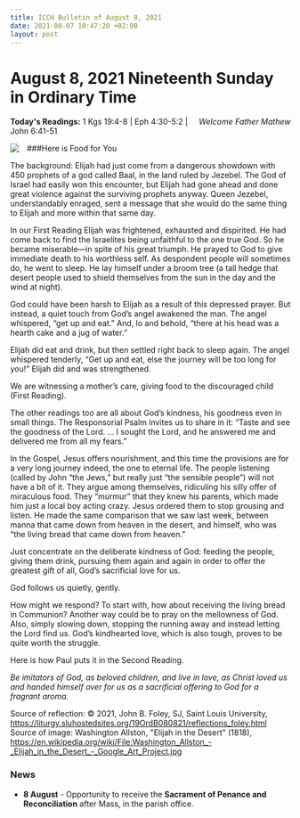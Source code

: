 ```yaml
---
title: ICCH Bulletin of August 8, 2021
date: 2021-08-07 10:47:20 +02:00
layout: post
---
```


# August 8, 2021 Nineteenth Sunday in Ordinary Time
<span style="float: right"><em>Welcome Father Mathew</em></span>
**Today's Readings:** 1 Kgs 19:4-8 | Eph 4:30-5:2 | John 6:41-51


<img style="float: left; margin-right: 1em;" src="https://upload.wikimedia.org/wikipedia/commons/thumb/3/39/Washington_Allston_-_Elijah_in_the_Desert_-_Google_Art_Project.jpg/1024px-Washington_Allston_-_Elijah_in_the_Desert_-_Google_Art_Project.jpg">

###Here is Food for You

­The background: Elijah had just come from a dangerous showdown with 450 prophets of a god called Baal, in the land ruled by Jezebel. The God of Israel had easily won this encounter, but Elijah had gone ahead and done great violence against the surviving prophets anyway. Queen Jezebel, understandably enraged, sent a message that she would do the same thing to Elijah and more within that same day.

In our First Reading Elijah was frightened, exhausted and dispirited. He had come back to find the Israelites being unfaithful to the one true God. So he became miserable—in spite of his great triumph. He prayed to God to give immediate death to his worthless self. As despondent people will sometimes do, he went to sleep. He lay himself under a broom tree (a tall hedge that desert people used to shield themselves from the sun in the day and the wind at night).

God could have been harsh to Elijah as a result of this depressed prayer. But instead, a quiet touch from God’s angel awakened the man. The angel whispered, “get up and eat.” And, lo and behold, “there at his head was a hearth cake and a jug of water.”

Elijah did eat and drink, but then settled right back to sleep again. The angel whispered tenderly, “Get up and eat, else the journey will be too long for you!” Elijah did and was strengthened.

We are witnessing a mother’s care, giving food to the discouraged child (First Reading).

The other readings too are all about God’s kindness, his goodness even in small things. The Responsorial Psalm invites us to share in it: “Taste and see the goodness of the Lord. … I sought the Lord, and he answered me and delivered me from all my fears.”

In the Gospel, Jesus offers nourishment, and this time the provisions are for a very long journey indeed, the one to eternal life. The people listening (called by John “the Jews,” but really just “the sensible people”) will not have a bit of it. They argue among themselves, ridiculing his silly offer of miraculous food. They “murmur” that they knew his parents, which made him just a local boy acting crazy. Jesus ordered them to stop grousing and listen. He made the same comparison that we saw last week, between manna that came down from heaven in the desert, and himself, who was “the living bread that came down from heaven.”

Just concentrate on the deliberate kindness of God: feeding the people, giving them drink, pursuing them again and again in order to offer the greatest gift of all, God’s sacrificial love for us.

God follows us quietly, gently.

How might we respond? To start with, how about receiving the living bread in Communion? Another way could be to pray on the mellowness of God. Also, simply slowing down, stopping the running away and instead letting the Lord find us. God’s kindhearted love, which is also tough, proves to be quite worth the struggle.

Here is how Paul puts it in the Second Reading.

*Be imitators of God, as beloved children, and live in love, as Christ loved us and handed himself over for us as a sacrificial offering to God for a fragrant aroma.*

Source of reflection: © 2021, John B. Foley, SJ, Saint Louis University, https://liturgy.sluhostedsites.org/19OrdB080821/reflections_foley.html
Source of image: Washington Allston, "Elijah in the Desert" (1818), https://en.wikipedia.org/wiki/File:Washington_Allston_-_Elijah_in_the_Desert_-_Google_Art_Project.jpg

### News 

* **8 August** - Opportunity to receive the **Sacrament of Penance and Reconciliation** after Mass, in the parish office.
